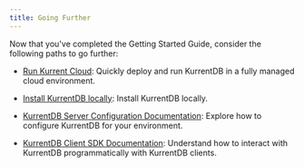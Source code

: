 ```yaml
---
title: Going Further
---
```


Now that you've completed the Getting Started Guide, consider the following paths to go further:


- [Run Kurrent Cloud](https://docs.kurrent.io/cloud/introduction.html): Quickly deploy and run KurrentDB in a fully managed cloud environment.

- [Install KurrentDB locally](@server/quick-start/installation.md): Install KurrentDB locally.

- [KurrentDB Server Configuration Documentation](@server/configuration/README.md): Explore how to configure KurrentDB for your environment.

- [KurrentDB Client SDK Documentation](@clients/grpc/getting-started.md): Understand how to interact with KurrentDB programmatically with KurrentDB clients.






